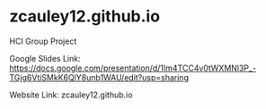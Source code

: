 # zcauley12.github.io
HCI Group Project

Google Slides Link:
https://docs.google.com/presentation/d/1Im4TCC4v0tWXMNl3P_-TGjg6VtiSMkK6QlY8unb1WAU/edit?usp=sharing

Website Link:
zcauley12.github.io
